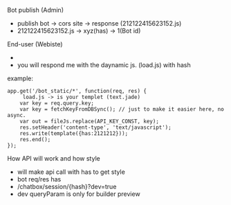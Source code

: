 Bot publish (Admin)

* publish bot -> cors site -> response (212122415623152.js)
* 212122415623152.js -> xyz(has) -> 1(Bot id)


End-user (Webiste)

* <script src="./bot_static/212122415623152.js"></script>
* you will respond me with the daynamic js. (load.js) with hash

example:
```
app.get('/bot_static/*', function(req, res) {
     load.js -> is your templet (text.jade)  
    var key = req.query.key;
    var key = fetchKeyFromDBSync(); // just to make it easier here, no async.
    var out = fileJs.replace(API_KEY_CONST, key);
    res.setHeader('content-type', 'text/javascript');
    res.write(template({has:2121212}));
    res.end();
});
```

How API will work and how style
* will make api call with has to get style
* bot req/res has
* /chatbox/session/{hash}?dev=true
* dev queryParam is only for builder preview

